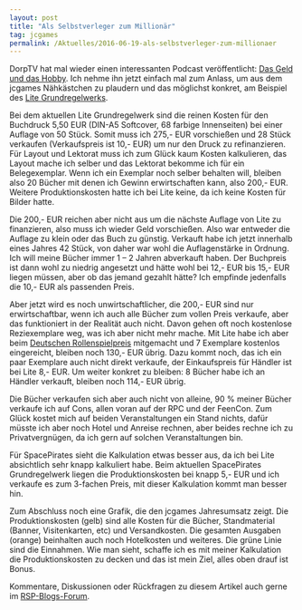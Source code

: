 ```yaml
---
layout: post
title: "Als Selbstverleger zum Millionär"
tag: jcgames
permalink: /Aktuelles/2016-06-19-als-selbstverleger-zum-millionaer
---
```


DorpTV hat mal wieder einen interessanten Podcast veröffentlicht: [Das Geld und das Hobby](https://www.die-dorp.de/index.php/dorpcast/2053-dorpcast-78-das-geld-und-das-hobby). Ich nehme ihn jetzt einfach mal zum Anlass, um aus dem jcgames Nähkästchen zu plaudern und das möglichst konkret, am Beispiel des [Lite Grundregelwerks](https://lite.jcgames.de/Produkte).

Bei dem aktuellen Lite Grundregelwerk sind die reinen Kosten für den Buchdruck 5,50 EUR (DIN-A5 Softcover, 68 farbige Innenseiten) bei einer Auflage von 50 Stück. Somit muss ich 275,- EUR vorschießen und 28 Stück verkaufen (Verkaufspreis ist 10,- EUR) um nur den Druck zu refinanzieren. Für Layout und Lektorat muss ich zum Glück kaum Kosten kalkulieren, das Layout mache ich selber und das Lektorat bekomme ich für ein Belegexemplar. Wenn ich ein Exemplar noch selber behalten will, bleiben also 20 Bücher mit denen ich Gewinn erwirtschaften kann, also 200,- EUR. Weitere Produktionskosten hatte ich bei Lite keine, da ich keine Kosten für Bilder hatte.

Die 200,- EUR reichen aber nicht aus um die nächste Auflage von Lite zu finanzieren, also muss ich wieder Geld vorschießen. Also war entweder die Auflage zu klein oder das Buch zu günstig. Verkauft habe ich jetzt innerhalb eines Jahres 42 Stück, von daher war wohl die Auflagenstärke in Ordnung. Ich will meine Bücher immer 1 &ndash; 2 Jahren abverkauft haben. Der Buchpreis ist dann wohl zu niedrig angesetzt und hätte wohl bei 12,- EUR bis 15,- EUR liegen müssen, aber ob das jemand gezahlt hätte? Ich empfinde jedenfalls die 10,- EUR als passenden Preis.

Aber jetzt wird es noch unwirtschaftlicher, die 200,- EUR sind nur erwirtschaftbar, wenn ich auch alle Bücher zum vollen Preis verkaufe, aber das funktioniert in der Realität auch nicht. Davon gehen oft noch kostenlose Reziexemplare weg, was ich aber nicht mehr mache. Mit Lite habe ich aber beim [Deutschen Rollenspielpreis](http://www.deutscher-rollenspielpreis.de/) mitgemacht und 7 Exemplare kostenlos eingereicht, bleiben noch 130,- EUR übrig. Dazu kommt noch, das ich ein paar Exemplare auch nicht direkt verkaufe, der Einkaufspreis für Händler ist bei Lite 8,- EUR. Um weiter konkret zu bleiben: 8 Bücher habe ich an Händler verkauft, bleiben noch 114,- EUR übrig.

Die Bücher verkaufen sich aber auch nicht von alleine, 90 % meiner Bücher verkaufe ich auf Cons, allen voran auf der RPC und der FeenCon. Zum Glück kostet mich auf beiden Veranstaltungen ein Stand nichts, dafür müsste ich aber noch Hotel und Anreise rechnen, aber beides rechne ich zu Privatvergnügen, da ich gern auf solchen Veranstaltungen bin.

Für SpacePirates sieht die Kalkulation etwas besser aus, da ich bei Lite absichtlich sehr knapp kalkuliert habe. Beim aktuellen SpacePirates Grundregelwerk liegen die Produktionskosten bei knapp 5,- EUR und ich verkaufe es zum 3-fachen Preis, mit dieser Kalkulation kommt man besser hin.

Zum Abschluss noch eine Grafik, die den jcgames Jahresumsatz zeigt. Die Produktionskosten (gelb) sind alle Kosten für die Bücher, Standmaterial (Banner, Visitenkarten, etc) und Versandkosten. Die gesamten Ausgaben (orange) beinhalten auch noch Hotelkosten und weiteres. Die grüne Linie sind die Einnahmen. Wie man sieht, schaffe ich es mit meiner Kalkulation die Produktionskosten zu decken und das ist mein Ziel, alles oben drauf ist Bonus.

Kommentare, Diskussionen oder Rückfragen zu diesem Artikel auch gerne im [RSP-Blogs-Forum](http://forum.rsp-blogs.de/diskussion-und-kommentare/(jcgames)-als-selbstverleger-zum-millionar/).

